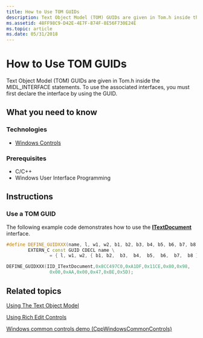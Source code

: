 ```yaml
---
title: How to Use TOM GUIDs
description: Text Object Model (TOM) GUIDs are given in Tom.h inside the MIDL\_INTERFACE statements. To use the associated interfaces, you must first declare the interface by using the GUID.
ms.assetid: 48FF98C9-D42E-4E7F-874F-8E56F730E24E
ms.topic: article
ms.date: 05/31/2018
---
```


# How to Use TOM GUIDs

Text Object Model (TOM) GUIDs are given in Tom.h inside the MIDL\_INTERFACE statements. To use the associated interfaces, you must first declare the interface by using the GUID.

## What you need to know

### Technologies

-   [Windows Controls](window-controls.md)

### Prerequisites

-   C/C++
-   Windows User Interface Programming

## Instructions

### Use a TOM GUID

The following example code demonstrates how to use the [**ITextDocument**](/windows/desktop/api/Tom/nn-tom-itextdocument) interface.


```C++
#define DEFINE_GUIDXXX(name, l, w1, w2, b1, b2, b3, b4, b5, b6, b7, b8) \
        EXTERN_C const GUID CDECL name \
                = { l, w1, w2, { b1, b2,  b3,  b4,  b5,  b6,  b7,  b8 } }

DEFINE_GUIDXXX(IID_ITextDocument,0x8CC497C0,0xA1DF,0x11CE,0x80,0x98,
                0x00,0xAA,0x00,0x47,0xBE,0x5D);
```



## Related topics

<dl> <dt>

[Using The Text Object Model](using-the-text-object-model.md)
</dt> <dt>

[Using Rich Edit Controls](using-rich-edit-controls.md)
</dt> <dt>

[Windows common controls demo (CppWindowsCommonControls)](https://go.microsoft.com/fwlink/p/?linkid=214295)
</dt> </dl>

 

 





